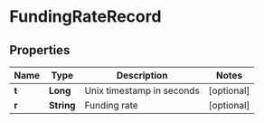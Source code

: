 
# FundingRateRecord

## Properties
Name | Type | Description | Notes
------------ | ------------- | ------------- | -------------
**t** | **Long** | Unix timestamp in seconds |  [optional]
**r** | **String** | Funding rate |  [optional]



